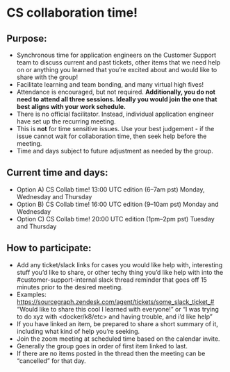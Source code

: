 # CS collaboration time!

## Purpose:

- Synchronous time for application engineers on the Customer Support team to discuss current and past tickets, other items that we need help on or anything you learned that you’re excited about and would like to share with the group!
- Facilitate learning and team bonding, and many virtual high fives!
- Attendance is encouraged, but not required. **Additionally, you do not need to attend all three sessions. Ideally you would join the one that best aligns with your work schedule.**
- There is no official facilitator. Instead, individual application engineer have set up the recurring meeting.
- This is **not** for time sensitive issues. Use your best judgement - if the issue cannot wait for collaboration time, then seek help before the meeting.
- Time and days subject to future adjustment as needed by the group.

## Current time and days:

- Option A) CS Collab time! 13:00 UTC edition (6–7am pst) Monday, Wednesday and Thursday
- Option B) CS Collab time! 16:00 UTC edition (9–10am pst) Monday and Wednesday
- Option C) CS Collab time! 20:00 UTC edition (1pm–2pm pst) Tuesday and Thursday

## How to participate:

- Add any ticket/slack links for cases you would like help with, interesting stuff you’d like to share, or other techy thing you’d like help with into the #customer-support-internal slack thread reminder that goes off 15 minutes prior to the desired meeting.
- Examples:
  https://sourcegraph.zendesk.com/agent/tickets/some_slack_ticket_#
  “Would like to share this cool <whatever the thing is> I learned with everyone!” or
  “I was trying to do xyz with <docker/k8/etc> and having trouble, and i’d like help”
- If you have linked an item, be prepared to share a short summary of it, including what kind of help you’re seeking.
- Join the zoom meeting at scheduled time based on the calendar invite.
- Generally the group goes in order of first item linked to last.
- If there are no items posted in the thread then the meeting can be “cancelled” for that day.
